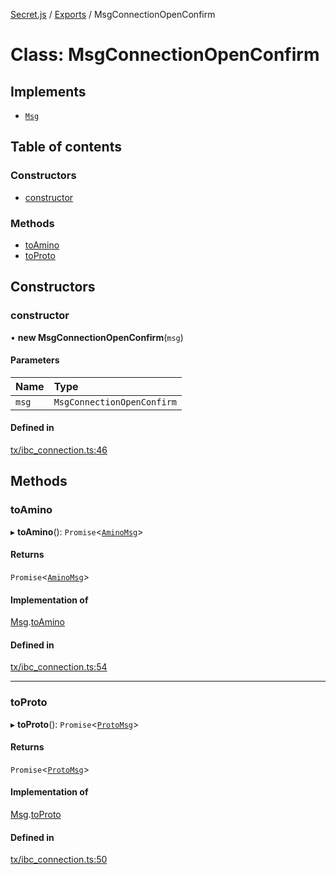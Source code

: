 [Secret.js](../README.md) / [Exports](../modules.md) / MsgConnectionOpenConfirm

# Class: MsgConnectionOpenConfirm

## Implements

- [`Msg`](../interfaces/Msg.md)

## Table of contents

### Constructors

- [constructor](MsgConnectionOpenConfirm.md#constructor)

### Methods

- [toAmino](MsgConnectionOpenConfirm.md#toamino)
- [toProto](MsgConnectionOpenConfirm.md#toproto)

## Constructors

### constructor

• **new MsgConnectionOpenConfirm**(`msg`)

#### Parameters

| Name | Type |
| :------ | :------ |
| `msg` | `MsgConnectionOpenConfirm` |

#### Defined in

[tx/ibc_connection.ts:46](https://github.com/scrtlabs/secret.js/blob/839fe3d/src/tx/ibc_connection.ts#L46)

## Methods

### toAmino

▸ **toAmino**(): `Promise`<[`AminoMsg`](../modules.md#aminomsg)\>

#### Returns

`Promise`<[`AminoMsg`](../modules.md#aminomsg)\>

#### Implementation of

[Msg](../interfaces/Msg.md).[toAmino](../interfaces/Msg.md#toamino)

#### Defined in

[tx/ibc_connection.ts:54](https://github.com/scrtlabs/secret.js/blob/839fe3d/src/tx/ibc_connection.ts#L54)

___

### toProto

▸ **toProto**(): `Promise`<[`ProtoMsg`](../interfaces/ProtoMsg.md)\>

#### Returns

`Promise`<[`ProtoMsg`](../interfaces/ProtoMsg.md)\>

#### Implementation of

[Msg](../interfaces/Msg.md).[toProto](../interfaces/Msg.md#toproto)

#### Defined in

[tx/ibc_connection.ts:50](https://github.com/scrtlabs/secret.js/blob/839fe3d/src/tx/ibc_connection.ts#L50)
